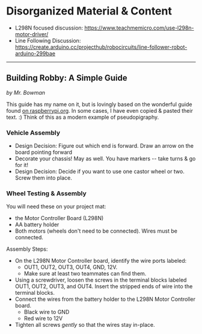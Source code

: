 # Disorganized Material & Content

* L298N focused discussion: https://www.teachmemicro.com/use-l298n-motor-driver/
* Line Following Discussion: https://create.arduino.cc/projecthub/robocircuits/line-follower-robot-arduino-299bae

----

## Building Robby: A Simple Guide

_by Mr. Bowman_

This guide has my name on it, but is lovingly based on the wonderful guide found [on raspberrypi.org](https://projects.raspberrypi.org/en/projects/build-a-buggy). In some cases, I have even copied & pasted their text. :) Think of this as a modern example of pseudopigraphy.

### Vehicle Assembly

* Design Decision: Figure out which end is forward. Draw an arrow on the board pointing forward
* Decorate your chassis! May as well. You have markers -- take turns & go for it!
* Design Decision: Decide if you want to use one castor wheel or two. Screw them into place.

### Wheel Testing & Assembly

You will need these on your project mat:

* the Motor Controller Board (L298N)
* AA battery holder
* Both motors (wheels don't need to be connected). Wires must be connected.

Assembly Steps:

* On the L298N Motor Controller board, identify the wire ports labeled:
    * OUT1, OUT2, OUT3, OUT4, GND, 12V. 
    * Make sure at least two teammates can find them.
* Using a screwdriver, loosen the screws in the terminal blocks labeled OUT1, OUT2, OUT3, and OUT4. Insert the stripped ends of wire into the terminal blocks.
* Connect the wires from the battery holder to the L298N Motor Controller board.
    * Black wire to GND
    * Red wire to 12V
* Tighten all screws _gently_ so that the wires stay in-place.
